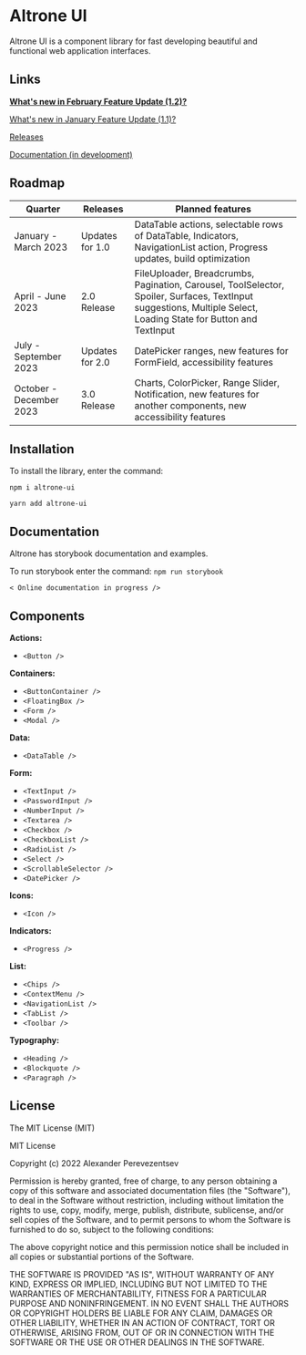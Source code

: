 # Altrone UI

Altrone UI is a component library for fast developing beautiful and functional web application interfaces.

## Links
[**What's new in February Feature Update (1.2)?**](https://github.com/apcom52/altrone-ui/releases/tag/v1.2.0)

[What's new in January Feature Update (1.1)?](https://github.com/apcom52/altrone-ui/releases/tag/v1.1.0)

[Releases](https://github.com/apcom52/altrone-ui/releases)

[Documentation (in development)](https://apcom52.github.io/altrone-docs/)

## Roadmap
| Quarter  | Releases | Planned features  |
|---|---|---|
| January - March 2023  | Updates for 1.0  | DataTable actions, selectable rows of DataTable, Indicators, NavigationList action, Progress updates, build optimization |
| April - June 2023  | 2.0 Release   | FileUploader, Breadcrumbs, Pagination, Carousel, ToolSelector, Spoiler, Surfaces, TextInput suggestions, Multiple Select, Loading State for Button and TextInput  |
| July - September 2023  | Updates for 2.0  | DatePicker ranges, new features for FormField, accessibility features |
| October - December 2023  | 3.0 Release  | Charts, ColorPicker, Range Slider, Notification, new features for another components, new accessibility features|

## Installation

To install the library, enter the command:

`npm i altrone-ui`

`yarn add altrone-ui`

## Documentation

Altrone has storybook documentation and examples. 

To run storybook enter the command:
`npm run storybook`

`< Online documentation in progress />`

## Components

**Actions:**

- `<Button />`

**Containers:**

- `<ButtonContainer />`
- `<FloatingBox />`
- `<Form />`
- `<Modal />`

**Data:**

- `<DataTable />`

**Form:**

- `<TextInput />`
- `<PasswordInput />`
- `<NumberInput />`
- `<Textarea />`
- `<Checkbox />`
- `<CheckboxList />`
- `<RadioList />`
- `<Select />`
- `<ScrollableSelector />`
- `<DatePicker />`

**Icons:**

- `<Icon />`

**Indicators:**

- `<Progress />`

**List:**

- `<Chips />`
- `<ContextMenu />`
- `<NavigationList />`
- `<TabList />`
- `<Toolbar />`

**Typography:**

- `<Heading />`
- `<Blockquote />`
- `<Paragraph />`

## License

The MIT License (MIT)

MIT License

Copyright (c) 2022 Alexander Perevezentsev

Permission is hereby granted, free of charge, to any person obtaining a copy
of this software and associated documentation files (the "Software"), to deal
in the Software without restriction, including without limitation the rights
to use, copy, modify, merge, publish, distribute, sublicense, and/or sell
copies of the Software, and to permit persons to whom the Software is
furnished to do so, subject to the following conditions:

The above copyright notice and this permission notice shall be included in all
copies or substantial portions of the Software.

THE SOFTWARE IS PROVIDED "AS IS", WITHOUT WARRANTY OF ANY KIND, EXPRESS OR
IMPLIED, INCLUDING BUT NOT LIMITED TO THE WARRANTIES OF MERCHANTABILITY,
FITNESS FOR A PARTICULAR PURPOSE AND NONINFRINGEMENT. IN NO EVENT SHALL THE
AUTHORS OR COPYRIGHT HOLDERS BE LIABLE FOR ANY CLAIM, DAMAGES OR OTHER
LIABILITY, WHETHER IN AN ACTION OF CONTRACT, TORT OR OTHERWISE, ARISING FROM,
OUT OF OR IN CONNECTION WITH THE SOFTWARE OR THE USE OR OTHER DEALINGS IN THE
SOFTWARE.
